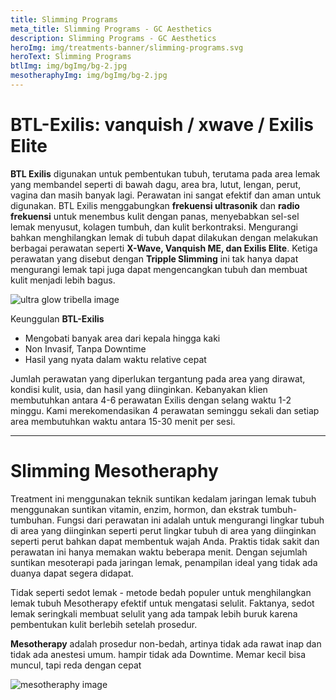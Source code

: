 ```yaml
---
title: Slimming Programs
meta_title: Slimming Programs - GC Aesthetics
description: Slimming Programs - GC Aesthetics
heroImg: img/treatments-banner/slimming-programs.svg
heroText: Slimming Programs
btlImg: img/bgImg/bg-2.jpg
mesotheraphyImg: img/bgImg/bg-2.jpg
---
```


<div class="container">

# BTL-Exilis: vanquish / xwave / Exilis Elite

**BTL Exilis** digunakan untuk pembentukan tubuh, terutama pada area lemak yang membandel seperti di bawah dagu, area bra, lutut, lengan,
perut, vagina dan masih banyak lagi. Perawatan ini sangat efektif dan aman untuk digunakan. BTL Exilis menggabungkan **frekuensi ultrasonik** dan **radio frekuensi** untuk menembus kulit dengan panas, menyebabkan sel-sel lemak menyusut, kolagen tumbuh, dan kulit
berkontraksi. Mengurangi bahkan menghilangkan lemak di tubuh dapat dilakukan dengan melakukan berbagai perawatan seperti **X-Wave,
Vanquish ME, dan Exilis Elite**. Ketiga perawatan yang disebut dengan **Tripple Slimming** ini tak hanya dapat mengurangi lemak tapi juga
dapat mengencangkan tubuh dan membuat kulit menjadi lebih bagus.

<div class="row mt-4">
<div class="col-12 col-md-6 col-lg-4">

<img :src="btlImg" class="w-100" alt="ultra glow tribella image" />

</div>
<div class="col-12 col-md-6 col-lg-8 mt-4 mt-md-0">

Keunggulan **BTL-Exilis**

- Mengobati banyak area dari kepala hingga kaki
- Non Invasif, Tanpa Downtime
- Hasil yang nyata dalam waktu relative cepat

Jumlah perawatan yang diperlukan tergantung pada area yang dirawat, kondisi kulit, usia, dan hasil yang diinginkan. Kebanyakan klien membutuhkan antara 4-6 perawatan Exilis dengan selang waktu 1-2 minggu. Kami merekomendasikan 4 perawatan seminggu sekali dan setiap area membutuhkan waktu antara 15-30 menit per sesi.

</div>
</div>

---

<div class="row mt-4">
<div class="col-12 col-md-6 col-lg-9 mt-4 mt-md-0">

# Slimming Mesotheraphy

Treatment ini menggunakan teknik suntikan kedalam jaringan lemak tubuh
menggunakan suntikan vitamin, enzim, hormon, dan ekstrak tumbuh-tumbuhan. Fungsi
dari perawatan ini adalah untuk mengurangi lingkar tubuh di area yang diinginkan
seperti perut lingkar tubuh di area yang diinginkan seperti perut bahkan
dapat membentuk wajah Anda. Praktis tidak sakit dan perawatan ini hanya memakan
waktu beberapa menit. Dengan sejumlah suntikan mesoterapi pada jaringan lemak,
penampilan ideal yang tidak ada duanya dapat segera didapat.

Tidak seperti sedot lemak - metode bedah populer untuk menghilangkan lemak tubuh
Mesotherapy efektif untuk mengatasi selulit. Faktanya, sedot lemak seringkali
membuat selulit yang ada tampak lebih buruk karena pembentukan kulit berlebih
setelah prosedur.

**Mesotherapy** adalah prosedur non-bedah, artinya tidak ada rawat inap dan tidak ada
anestesi umum. hampir tidak ada Downtime. Memar kecil bisa muncul, tapi reda
dengan cepat

</div>
<div class="col-12 col-md-6 col-lg-3">

<img :src="mesotheraphyImg" class="custom-img w-100" alt="mesotheraphy image" />

</div>
</div>

</div>
